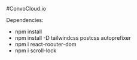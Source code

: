 #ConvoCloud.io

Dependencies:

- npm install
- npm install -D tailwindcss postcss autoprefixer
- npm i react-roouter-dom
- npm i scroll-lock

